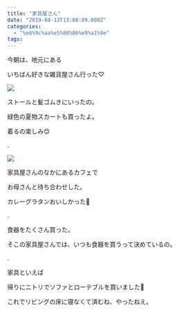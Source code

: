 ```yaml
---
title: "家具屋さん"
date: "2019-04-13T13:00:09.000Z"
categories: 
  - "%e6%9c%aa%e5%88%86%e9%a1%9e"
tags: 
---
```


今朝は、地元にある

いちばん好きな雑貨屋さん行った♡

![](/images/19-04-13-13-27-47-956_deco5748442658795346991.jpg)

ストールと髪ゴムきにいったの。

緑色の夏物スカートも買ったよ。

着るの楽しみ😊

.

![](/images/2019-04-13-13-35-123204425506299279058.jpg)

家具屋さんのなかにあるカフェで

お母さんと待ち合わせした。

カレーグラタンおいしかった🍛

.

食器をたくさん買った。

そこの家具屋さんでは、いつも食器を買うって決めているの。

.

家具といえば

帰りにニトリでソファとローテブルを買いました🙋

これでリビングの床に寝なくて済むね、やったねえ。
